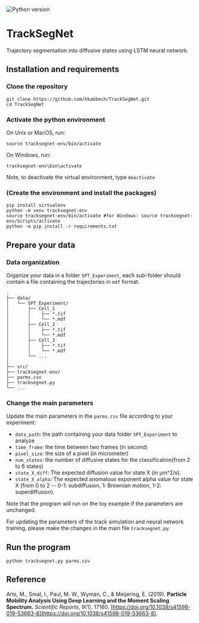 ![Python version](https://img.shields.io/badge/python-3.8-brightgreen.svg)

# TrackSegNet

Trajectory segmentation into diffusive states using LSTM neural network.

## Installation and requirements

### Clone the repository
```
git clone https://github.com/hkabbech/TrackSegNet.git
cd TrackSegNet
```

### Activate the python environment

On Unix or MacOS, run:
```
source tracksegnet-env/bin/activate
```
On Windows, run:
```
tracksegnet-env\bin\activate
```
Note, to deactivate the virtual environment, type `deactivate`

### (Create the environment and install the packages)

```
pip install virtualenv
python -m venv tracksegnet-env
source tracksegnet-env/bin/activate #for Windows: source tracksegnet-env/Scripts/activate
python -m pip install -r requirements.txt
```

## Prepare your data

### Data organization

Organize your data in a folder `SPT_Experiment`, each sub-folder should contain a file containing the trajectories in `mdf` format.

```
.
├── data/
│   └── SPT_Experiment/
│       ├── Cell_1
│       │    ├── *.tif
│       │    └── *.mdf
│       ├── Cell_2
│       │    ├── *.tif
│       │    └── *.mdf
│       ├── Cell_3
│       │    ├── *.tif
│       │    └── *.mdf
│       └── ...
│
├── src/
├── tracksegnet-env/
├── parms.csv
├── tracksegnet.py
└── ...
```

### Change the main parameters

Update the main parameters in the `parms.csv` file according to your experiment:

- `data_path`: the path containing your data folder `SPT_Experiment` to analyze
- `time_frame`: the time between two frames (in second)
- `pixel_size`: the size of a pixel (in micrometer)
- `num_states`: the number of diffusive states for the classification(from 2 to 6 states)
- `state_X_diff`: The expected diffusion value for state X (in μm^2/s).
- `state_X_alpha`: The expected anomalous exponent alpha value for state X (from 0 to 2 -- 0-1: subdiffusion, 1: Brownian motion, 1-2: superdiffusion).

Note that the program will run on the toy example if the parameters are unchanged.

For updating the parameters of the track simulation and neural network training, please make the changes in the main file `tracksegnet.py`.


## Run the program

```
python tracksegnet.py parms.csv
```

## Reference

Arts, M., Smal, I., Paul, M. W., Wyman, C., & Meijering, E. (2019).
**Particle Mobility Analysis Using Deep Learning and the Moment Scaling Spectrum.** _Scientific Reports_, 9(1), 17160. [https://doi.org/10.1038/s41598-019-53663-8](https://doi.org/10.1038/s41598-019-53663-8).
